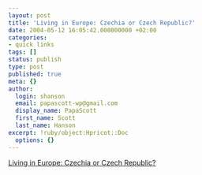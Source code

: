 ```yaml
---
layout: post
title: 'Living in Europe: Czechia or Czech Republic?'
date: 2004-05-12 16:05:42.000000000 +02:00
categories:
- quick links
tags: []
status: publish
type: post
published: true
meta: {}
author:
  login: shanson
  email: papascott-wp@gmail.com
  display_name: PapaScott
  first_name: Scott
  last_name: Hanson
excerpt: !ruby/object:Hpricot::Doc
  options: {}
---
```

<p><a title="Maybe they need a symbol, like Prince used to have" href="http://www.livingineurope.net/archives/000253.html">Living in Europe: Czechia or Czech Republic?</a></p>
